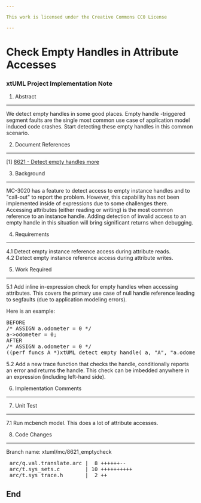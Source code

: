 ```yaml
---

This work is licensed under the Creative Commons CC0 License

---
```


# Check Empty Handles in Attribute Accesses
### xtUML Project Implementation Note

1. Abstract
-----------
We detect empty handles in some good places.  Empty handle -triggered
segment faults are the single most common use case of application model
induced code crashes.  Start detecting these empty handles in this
common scenario.

2. Document References
----------------------
[1] [8621 - Detect empty handles more](https://support.onefact.net/redmine/issues/1)  

3. Background
-------------
MC-3020 has a feature to detect access to empty instance handles and to
"call-out" to report the problem.  However, this capability has not been
implemented inside of expressions due to some challenges there.
Accessing attributes (either reading or writing) is the most common
reference to an instance handle.  Adding detection of invalid access
to an empty handle in this situation will bring significant returns
when debugging.

4. Requirements
---------------
4.1  Detect empty instance reference access during attribute reads.  
4.2  Detect empty instance reference access during attribute writes.  

5. Work Required
----------------
5.1 Add inline in-expression check for empty handles when accessing attributes.
This covers the primary use case of null handle reference leading to
segfaults (due to application modeling errors).

Here is an example:  
<pre>
BEFORE
/* ASSIGN a.odometer = 0 */
a->odometer = 0;
AFTER
/* ASSIGN a.odometer = 0 */
((perf_funcs_A *)xtUML_detect_empty_handle( a, "A", "a.odometer" ))->odometer = 0;
</pre>

5.2 Add a new trace function that checks the handle, conditionally reports
an error and returns the handle.  This check can be imbedded anywhere
in an expression (including left-hand side).

6. Implementation Comments
--------------------------

7. Unit Test
------------
7.1 Run mcbench model.  This does a lot of attribute accesses.

8. Code Changes
---------------
Branch name: xtuml/mc/8621_emptycheck

<pre>
 arc/q.val.translate.arc |  8 ++++++--
 arc/t.sys_sets.c        | 10 ++++++++++
 arc/t.sys_trace.h       |  2 ++
</pre>

End
---

